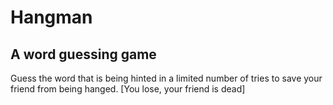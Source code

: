# Hangman
## A word guessing game
Guess the word that is being hinted in a limited number of tries to save your friend from being hanged.
[You lose, your friend is dead]
